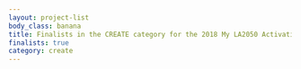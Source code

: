 ```yaml
---
layout: project-list
body_class: banana
title: Finalists in the CREATE category for the 2018 My LA2050 Activation Challenge
finalists: true
category: create
---
```

